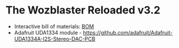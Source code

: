 # The Wozblaster Reloaded v3.2

- Interactive bill of materials: [BOM](https://htmlpreview.github.io/?https://github.com/cristianoag/wozblaster/blob/main/hardware/reloaded_v3.2/MSX%20OPL4%20Wozblaster/bom/ibom.html)
- Adafruit UDA1334 module - https://github.com/adafruit/Adafruit-UDA1334A-I2S-Stereo-DAC-PCB